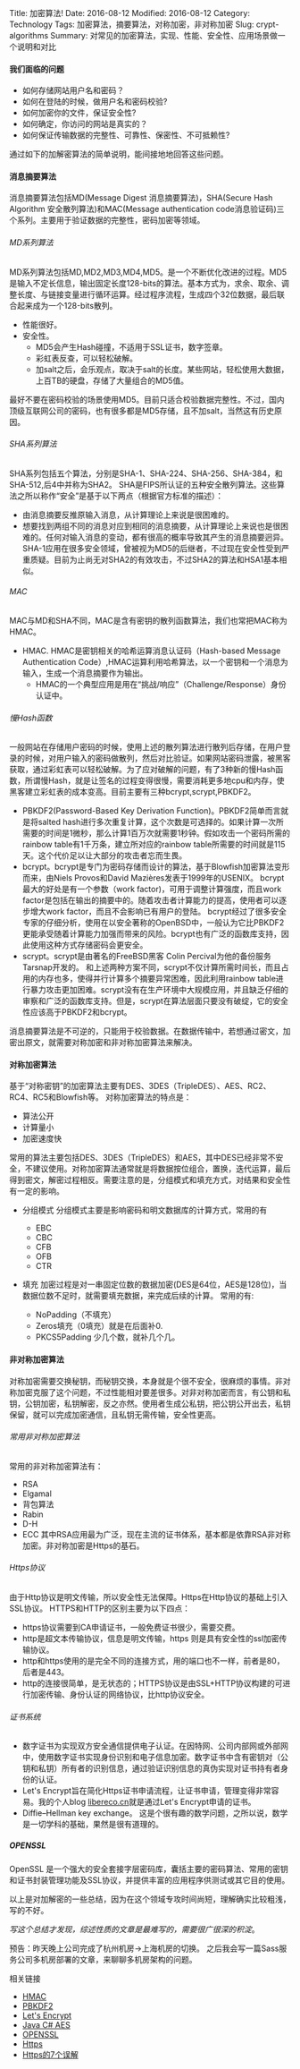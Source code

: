 Title: 加密算法!
Date: 2016-08-12
Modified: 2016-08-12
Category: Technology
Tags: 加密算法，摘要算法，对称加密，非对称加密
Slug: crypt-algorithms
Summary: 对常见的加密算法，实现、性能、安全性、应用场景做一个说明和对比

#### 我们面临的问题
- 如何存储网站用户名和密码？
- 如何在登陆的时候，做用户名和密码校验?
- 如何加密你的文件，保证安全性?
- 如何确定，你访问的网站是真实的？
- 如何保证传输数据的完整性、可靠性、保密性、不可抵赖性?

通过如下的加解密算法的简单说明，能间接地地回答这些问题。

#### 消息摘要算法
消息摘要算法包括MD(Message Digest 消息摘要算法)，SHA(Secure Hash Algorithm 安全散列算法)和MAC(Message authentication code消息验证码)三个系列。主要用于验证数据的完整性，密码加密等领域。
###### MD系列算法 
MD系列算法包括MD,MD2,MD3,MD4,MD5。是一个不断优化改进的过程。MD5是输入不定长信息，输出固定长度128-bits的算法。基本方式为，求余、取余、调整长度、与链接变量进行循环运算。经过程序流程，生成四个32位数据，最后联合起来成为一个128-bits散列。

- 性能很好。
- 安全性。
	- MD5会产生Hash碰撞，不适用于SSL证书，数字签章。
    - 彩虹表反查，可以轻松破解。
    - 加salt之后，会乐观点，取决于salt的长度。某些网站，轻松使用大数据，上百TB的硬盘，存储了大量组合的MD5值。
    
最好不要在密码校验的场景使用MD5。目前只适合校验数据完整性。不过，国内顶级互联网公司的密码，也有很多都是MD5存储，且不加salt，当然这有历史原因。

###### SHA系列算法
SHA系列包括五个算法，分别是SHA-1、SHA-224、SHA-256、SHA-384，和SHA-512,后4中并称为SHA2。
SHA是FIPS所认证的五种安全散列算法。这些算法之所以称作“安全”是基于以下两点（根据官方标准的描述）：

- 由消息摘要反推原输入消息，从计算理论上来说是很困难的。
- 想要找到两组不同的消息对应到相同的消息摘要，从计算理论上来说也是很困难的。任何对输入消息的变动，都有很高的概率导致其产生的消息摘要迥异。
SHA-1应用在很多安全领域，曾被视为MD5的后继者，不过现在安全性受到严重质疑。目前为止尚无对SHA2的有效攻击，不过SHA2的算法和HSA1基本相似。

###### MAC
MAC与MD和SHA不同，MAC是含有密钥的散列函数算法，我们也常把MAC称为HMAC。

- HMAC. HMAC是密钥相关的哈希运算消息认证码（Hash-based Message Authentication Code）,HMAC运算利用哈希算法，以一个密钥和一个消息为输入，生成一个消息摘要作为输出。
	- HMAC的一个典型应用是用在“挑战/响应”（Challenge/Response）身份认证中。
  

###### 慢Hash函数
一般网站在存储用户密码的时候，使用上述的散列算法进行散列后存储，在用户登录的时候，对用户输入的密码做散列，然后对比验证。如果网站密码泄露，被黑客获取，通过彩虹表可以轻松破解。为了应对破解的问题，有了3种新的慢Hash函数，所谓慢Hash，就是让签名的过程变得很慢，需要消耗更多地cpu和内存，使黑客建立彩虹表的成本变高。目前主要有三种bcrypt,scrypt,PBKDF2。

- PBKDF2(Password-Based Key Derivation Function)。PBKDF2简单而言就是将salted hash进行多次重复计算，这个次数是可选择的。如果计算一次所需要的时间是1微秒，那么计算1百万次就需要1秒钟。假如攻击一个密码所需的rainbow table有1千万条，建立所对应的rainbow table所需要的时间就是115天。这个代价足以让大部分的攻击者忘而生畏。
- bcrypt。bcrypt是专门为密码存储而设计的算法，基于Blowfish加密算法变形而来，由Niels Provos和David Mazières发表于1999年的USENIX。
bcrypt最大的好处是有一个参数（work factor)，可用于调整计算强度，而且work factor是包括在输出的摘要中的。随着攻击者计算能力的提高，使用者可以逐步增大work factor，而且不会影响已有用户的登陆。
bcrypt经过了很多安全专家的仔细分析，使用在以安全著称的OpenBSD中，一般认为它比PBKDF2更能承受随着计算能力加强而带来的风险。bcrypt也有广泛的函数库支持，因此使用这种方式存储密码会更安全。
- scrypt。scrypt是由著名的FreeBSD黑客 Colin Percival为他的备份服务 Tarsnap开发的。
和上述两种方案不同，scrypt不仅计算所需时间长，而且占用的内存也多，使得并行计算多个摘要异常困难，因此利用rainbow table进行暴力攻击更加困难。scrypt没有在生产环境中大规模应用，并且缺乏仔细的审察和广泛的函数库支持。但是，scrypt在算法层面只要没有破绽，它的安全性应该高于PBKDF2和bcrypt。

消息摘要算法是不可逆的，只能用于校验数据。在数据传输中，若想通过密文，加密出原文，就需要对称加密和非对称加密算法来解决。

#### 对称加密算法
基于“对称密钥”的加密算法主要有DES、3DES（TripleDES）、AES、RC2、RC4、RC5和Blowfish等。
对称加密算法的特点是：

- 算法公开
- 计算量小
- 加密速度快

常用的算法主要包括DES、3DES（TripleDES）和AES，其中DES已经非常不安全，不建议使用。对称加密算法通常就是将数据按位组合，置换，迭代运算，最后得到密文，解密过程相反。需要注意的是，分组模式和填充方式，对结果和安全性有一定的影响。

- 分组模式 分组模式主要是影响密码和明文数据库的计算方式，常用的有

	-  EBC
	-  CBC
	-  CFB
	-  OFB
	-  CTR
	
- 填充 加密过程是对一串固定位数的数据加密(DES是64位，AES是128位)，当数据位数不足时，就需要填充数据，来完成后续的计算。 常用的有:

	- NoPadding（不填充）
	- Zeros填充（0填充）就是在后面补0.
	- PKCS5Padding 少几个数，就补几个几。
	
#### 非对称加密算法
对称加密需要交换秘钥，而秘钥交换，本身就是个很不安全，很麻烦的事情。非对称加密克服了这个问题，不过性能相对要差很多。对非对称加密而言，有公钥和私钥，公钥加密，私钥解密，反之亦然。使用者生成公私钥，把公钥公开出去，私钥保留，就可以完成加密通信，且私钥无需传输，安全性更高。
###### 常用非对称加密算法
常用的非对称加密算法有：

- RSA
- Elgamal
- 背包算法
- Rabin
- D-H
- ECC
其中RSA应用最为广泛，现在主流的证书体系，基本都是依靠RSA非对称加密。非对称加密是Https的基石。

###### Https协议
由于Http协议是明文传输，所以安全性无法保障。Https在Http协议的基础上引入SSL协议。
HTTPS和HTTP的区别主要为以下四点：

- https协议需要到CA申请证书，一般免费证书很少，需要交费。
- http是超文本传输协议，信息是明文传输，https 则是具有安全性的ssl加密传输协议。
- http和https使用的是完全不同的连接方式，用的端口也不一样，前者是80，后者是443。
- http的连接很简单，是无状态的；HTTPS协议是由SSL+HTTP协议构建的可进行加密传输、身份认证的网络协议，比http协议安全。

###### 证书系统
- 数字证书为实现双方安全通信提供电子认证。在因特网、公司内部网或外部网中，使用数字证书实现身份识别和电子信息加密。数字证书中含有密钥对（公钥和私钥）所有者的识别信息，通过验证识别信息的真伪实现对证书持有者身份的认证。
-  Let's Encrypt旨在简化Https证书申请流程，让证书申请，管理变得非常容易。我的个人blog [libereco.cn](https://libereco.cn)就是通过Let's Encrypt申请的证书。
- Diffie–Hellman key exchange。 这是个很有趣的数学问题，之所以说，数学是一切学科的基础，果然是很有道理的。

##### OPENSSL
OpenSSL 是一个强大的安全套接字层密码库，囊括主要的密码算法、常用的密钥和证书封装管理功能及SSL协议，并提供丰富的应用程序供测试或其它目的使用。

以上是对加解密的一些总结，因为在这个领域专攻时间尚短，理解确实比较粗浅，写的不好。

*写这个总结才发现，综述性质的文章是最难写的，需要很广很深的积淀*。

预告：昨天晚上公司完成了杭州机房->上海机房的切换。 之后我会写一篇Sass服务公司多机房部署的文章，来聊聊多机房架构的问题。

相关链接

- [HMAC](http://en.wikipedia.org/wiki/Hash-based_message_authentication_code)
- [PBKDF2](http://en.wikipedia.org/wiki/PBKDF2)
- [Let's Encrypt](https://letsencrypt.org/)
- [Java C# AES ](https://zenu.wordpress.com/2011/09/21/aes-128bit-cross-platform-java-and-c-encryption-compatibility/)
- [OPENSSL](https://www.openssl.org/)
- [Https](https://zh.wikipedia.org/wiki/%E8%B6%85%E6%96%87%E6%9C%AC%E4%BC%A0%E8%BE%93%E5%AE%89%E5%85%A8%E5%8D%8F%E8%AE%AE)
- [Https的7个误解](http://www.ruanyifeng.com/blog/2011/02/seven_myths_about_https.html)
